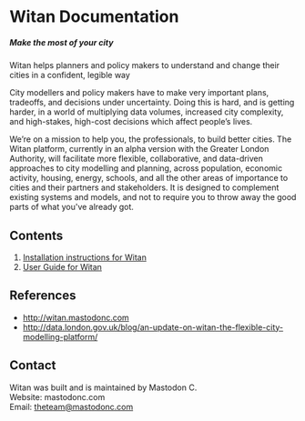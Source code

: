 # Witan Documentation
##### Make the most of your city
Witan helps planners and policy makers to understand and change their cities in a confident, legible way

City modellers and policy makers have to make very important plans, tradeoffs, and decisions under uncertainty. Doing this is hard, and is getting harder, in a world of multiplying data volumes, increased city complexity, and high-stakes, high-cost decisions which affect people’s lives.

We’re on a mission to help you, the professionals, to build better cities. The Witan platform, currently in an alpha version with the Greater London Authority, will facilitate more flexible, collaborative, and data-driven approaches to city modelling and planning, across population, economic activity, housing, energy, schools, and all the other areas of importance to cities and their partners and stakeholders. It is designed to complement existing systems and models, and not to require you to throw away the good parts of what you've already got.

## Contents
1. [Installation instructions for Witan](INSTALL.md)
2. [User Guide for Witan](GUIDE.md)

## References
* http://witan.mastodonc.com  
* http://data.london.gov.uk/blog/an-update-on-witan-the-flexible-city-modelling-platform/

## Contact
Witan was built and is maintained by Mastodon C.  
Website: mastodonc.com  
Email: theteam@mastodonc.com
